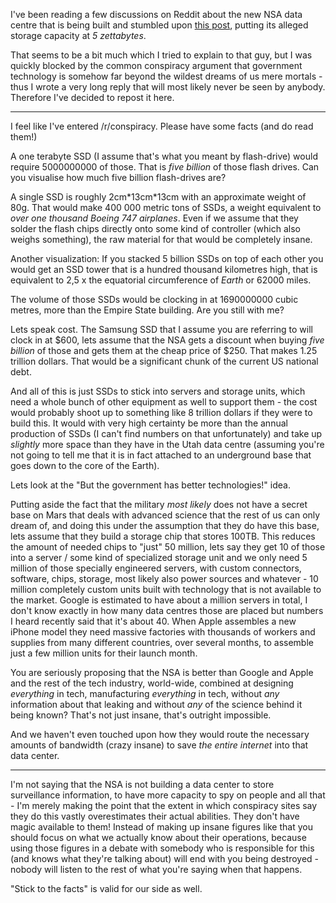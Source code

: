 I've been reading a few discussions on Reddit about the new NSA data
centre that is being built and stumbled upon [this
post](http://www.reddit.com/r/restorethefourth/comments/1jf6cx/the_guardian_releases_another_leaked_document_nsa/cbe5hnc),
putting its alleged storage capacity at *5 zettabytes*.

That seems to be a bit much which I tried to explain to that guy, but I
was quickly blocked by the common conspiracy argument that government
technology is somehow far beyond the wildest dreams of us mere mortals -
thus I wrote a very long reply that will most likely never be seen by
anybody. Therefore I've decided to repost it here.

------------------------------------------------------------------------

I feel like I've entered /r/conspiracy. Please have some facts (and do
read them!)

A one terabyte SSD (I assume that\'s what you meant by flash-drive)
would require 5000000000 of those. That is *five billion* of those flash
drives. Can you visualise how much five billion flash-drives are?

A single SSD is roughly 2cm\*13cm\*13cm with an approximate weight of
80g. That would make 400 000 metric tons of SSDs, a weight equivalent to
*over one thousand Boeing 747 airplanes*. Even if we assume that they
solder the flash chips directly onto some kind of controller (which also
weighs something), the raw material for that would be completely insane.

Another visualization: If you stacked 5 billion SSDs on top of each
other you would get an SSD tower that is a hundred thousand kilometres
high, that is equivalent to 2,5 x the equatorial circumference of
*Earth* or 62000 miles.

The volume of those SSDs would be clocking in at 1690000000 cubic
metres, more than the Empire State building. Are you still with me?

Lets speak cost. The Samsung SSD that I assume you are referring to will
clock in at \$600, lets assume that the NSA gets a discount when buying
*five billion* of those and gets them at the cheap price of \$250. That
makes 1.25 trillion dollars. That would be a significant chunk of the
current US national debt.

And all of this is just SSDs to stick into servers and storage units,
which need a whole bunch of other equipment as well to support them -
the cost would probably shoot up to something like 8 trillion dollars if
they were to build this. It would with very high certainty be more than
the annual production of SSDs (I can\'t find numbers on that
unfortunately) and take up *slightly* more space than they have in the
Utah data centre (assuming you\'re not going to tell me that it is in
fact attached to an underground base that goes down to the core of the
Earth).

Lets look at the \"But the government has better technologies!\" idea.

Putting aside the fact that the military *most likely* does not have a
secret base on Mars that deals with advanced science that the rest of us
can only dream of, and doing this under the assumption that they do have
this base, lets assume that they build a storage chip that stores 100TB.
This reduces the amount of needed chips to \"just\" 50 million, lets say
they get 10 of those into a server / some kind of specialized storage
unit and we only need 5 million of those specially engineered servers,
with custom connectors, software, chips, storage, most likely also power
sources and whatever - 10 million completely custom units built with
technology that is not available to the market. Google is estimated to
have about a million servers in total, I don\'t know exactly in how many
data centres those are placed but numbers I heard recently said that
it\'s about 40. When Apple assembles a new iPhone model they need
massive factories with thousands of workers and supplies from many
different countries, over several months, to assemble just a few million
units for their launch month.

You are seriously proposing that the NSA is better than Google and Apple
and the rest of the tech industry, world-wide, combined at designing
*everything* in tech, manufacturing *everything* in tech, without *any*
information about that leaking and without *any* of the science behind
it being known? That\'s not just insane, that\'s outright impossible.

And we haven\'t even touched upon how they would route the necessary
amounts of bandwidth (crazy insane) to save *the entire internet* into
that data center.

------------------------------------------------------------------------

I\'m not saying that the NSA is not building a data center to store
surveillance information, to have more capacity to spy on people and all
that - I\'m merely making the point that the extent in which conspiracy
sites say they do this vastly overestimates their actual abilities. They
don\'t have magic available to them! Instead of making up insane figures
like that you should focus on what we actually know about their
operations, because using those figures in a debate with somebody who is
responsible for this (and knows what they\'re talking about) will end
with you being destroyed - nobody will listen to the rest of what
you\'re saying when that happens.

\"Stick to the facts\" is valid for our side as well.
